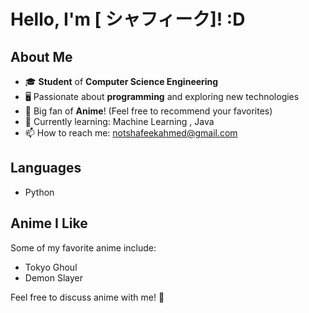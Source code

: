 # Hello, I'm [ シャフィーク]! :D

## About Me
- 🎓 **Student** of **Computer Science Engineering**
- 🖥️ Passionate about **programming** and exploring new technologies
- 🍥 Big fan of **Anime**! (Feel free to recommend your favorites)
- 🌱 Currently learning: Machine Learning , Java
- 📫 How to reach me: notshafeekahmed@gmail.com

## Languages 
 - Python

## Anime I Like
Some of my favorite anime include:
- Tokyo Ghoul
- Demon Slayer


Feel free to discuss anime with me! 🍿
